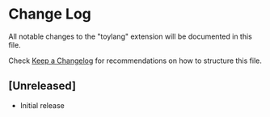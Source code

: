 # Change Log

All notable changes to the "toylang" extension will be documented in this file.

Check [Keep a Changelog](http://keepachangelog.com/) for recommendations on how to structure this file.

## [Unreleased]

- Initial release